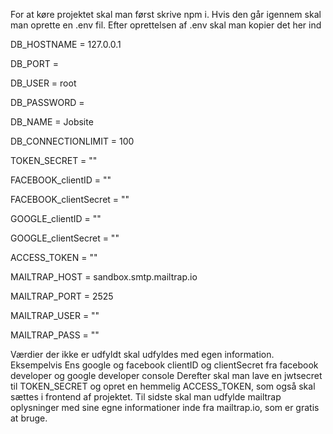 For at køre projektet skal man først skrive npm i.
Hvis den går igennem skal man oprette en .env fil.
Efter oprettelsen af .env skal man kopier det her ind

DB_HOSTNAME = 127.0.0.1

DB_PORT = 

DB_USER = root

DB_PASSWORD = 

DB_NAME = Jobsite

DB_CONNECTIONLIMIT = 100

TOKEN_SECRET = ""

FACEBOOK_clientID = ""

FACEBOOK_clientSecret = ""

GOOGLE_clientID = ""

GOOGLE_clientSecret = ""

ACCESS_TOKEN = ""

MAILTRAP_HOST = sandbox.smtp.mailtrap.io

MAILTRAP_PORT = 2525

MAILTRAP_USER = ""

MAILTRAP_PASS = ""

Værdier der ikke er udfyldt skal udfyldes med egen information. Eksempelvis
Ens google og facebook clientID og clientSecret fra facebook developer og google developer console
Derefter skal man lave en jwtsecret til TOKEN_SECRET og opret en hemmelig ACCESS_TOKEN, 
som også skal sættes i frontend af projektet. Til sidste skal man udfylde mailtrap oplysninger med 
sine egne informationer inde fra mailtrap.io, som er gratis at bruge.
